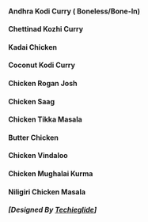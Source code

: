 #### Andhra Kodi Curry ( Boneless/Bone-In) 
#### Chettinad Kozhi Curry 
#### Kadai Chicken 
#### Coconut Kodi Curry 
#### Chicken Rogan Josh 
#### Chicken Saag 
#### Chicken Tikka Masala 
#### Butter Chicken 
#### Chicken Vindaloo 
#### Chicken Mughalai Kurma 
#### Niligiri Chicken Masala 
##### [Designed By [Techieglide](https://web.archive.org/web/20220926113621/https://www.techieglide.com/)]
